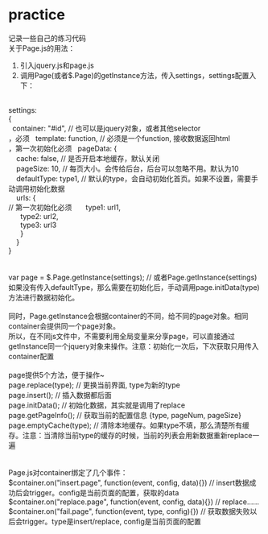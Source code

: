 # practice
记录一些自己的练习代码
<br>
关于Page.js的用法：<br>
1. 引入jquery.js和page.js<br>
2. 调用Page(或者$.Page)的getInstance方法，传入settings，settings配置入下：<br>
<br>
settings:<br>
{<br>
&nbsp;&nbsp;container: "#id", // 也可以是jquery对象，或者其他selector<br>，必须
&nbsp;&nbsp;template: function, // 必须是一个function, 接收数据返回html<br>，第一次初始化必须
&nbsp;&nbsp;pageData: {<br>
&nbsp;&nbsp;&nbsp;&nbsp;cache: false, // 是否开启本地缓存，默认关闭<br>
&nbsp;&nbsp;&nbsp;&nbsp;pageSize: 10, // 每页大小。会传给后台，后台可以忽略不用。默认为10<br>
&nbsp;&nbsp;&nbsp;&nbsp;defaultType: type1, // 默认的type，会自动初始化首页。如果不设置，需要手动调用初始化数据<br>
&nbsp;&nbsp;&nbsp;&nbsp;urls: {<br> // 第一次初始化必须
&nbsp;&nbsp;&nbsp;&nbsp;&nbsp;&nbsp;type1: url1,<br> 
&nbsp;&nbsp;&nbsp;&nbsp;&nbsp;&nbsp;type2: url2,<br>
&nbsp;&nbsp;&nbsp;&nbsp;&nbsp;&nbsp;type3: url3<br>
&nbsp;&nbsp;&nbsp;&nbsp;&nbsp;&nbsp;}<br>
&nbsp;&nbsp;&nbsp;&nbsp;}<br>
}<br>
<br>
<br>
var page = $.Page.getInstance(settings); // 或者Page.getInstance(settings)<br>
如果没有传入defaultType，那么需要在初始化后，手动调用page.initData(type)方法进行数据初始化。<br>
<br>
同时，Page.getInstance会根据container的不同，给不同的page对象。相同container会提供同一个page对象。<br>
所以，在不同js文件中，不需要利用全局变量来分享page，可以直接通过getInstance同一个jquery对象来操作。注意：初始化一次后，下次获取只用传入container配置<br>
<br>
page提供5个方法，便于操作~<br>
page.replace(type); // 更换当前界面, type为新的type<br>
page.insert(); // 插入数据都后面<br>
page.initData(); // 初始化数据，其实就是调用了replace<br>
page.getPageInfo(); // 获取当前的配置信息 {type, pageNum, pageSize}<br>
page.emptyCache(type); // 清除本地缓存。如果type不填，那么清楚所有缓存。注意：当清除当前type的缓存的时候，当前的列表会用新数据重新replace一遍<br>
<br>
<br>
Page.js对container绑定了几个事件：<br>
$container.on("insert.page", function(event, config, data){}) // insert数据成功后会trigger。config是当前页面的配置，获取的data<br>
$container.on("replace.page", function(event, config, data){}) // replace......<br>
$container.on("fail.page", function(event, type, config){}) // 获取数据失败以后会trigger。type是insert/replace, config是当前页面的配置<br>
